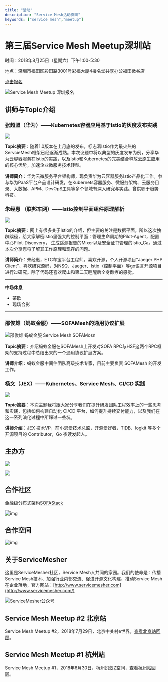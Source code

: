 ```yaml
---
title: "活动"
description: "Service Mesh活动页面"
keywords: ["service mesh","meetup"]
---
```


# 第三届Service Mesh Meetup深圳站

时间：2018年8月25日（星期六）下午1:00-5:30

地点：深圳市福田区彩田路3001号彩福大厦4楼名堂共享办公福田微谷店

[点击报名](http://www.huodongxing.com/event/3453378014200)

![Service Mesh Meetup 深圳报名](https://ws4.sinaimg.cn/large/006tNbRwly1fubueaoz3yj315p2q9qv7.jpg)

## 讲师与Topic介绍

### 张超盟（华为）——Kubernetes容器应用基于Istio的灰度发布实践

![](https://ws2.sinaimg.cn/large/006tNbRwly1fu9ii9ki5dj31400u0tff.jpg)

**Topic摘要**：随着1.0版本在上月底的发布，标志着Istio作为最火热的ServcieMesh框架已经逐渐成熟。本次议题中将以典型的灰度发布为例，分享华为云容器服务在Istio的实践，以及Istio和Kubernetes的完美结合释放云原生应用的核心优势，加速企业微服务技术转型。

**讲师简介**：华为云微服务平台架构师，现负责华为云容器服务Istio产品化工作。参与华为PaaS平台产品设计研发，在Kubernets容器服务、微服务架构、云服务目录、大数据、APM、DevOpS工具等多个领域有深入研究与实践。曾供职于趋势科技。

### 朱经惠 （联邦车网）——Istio控制平面组件原理解析

![](https://ws1.sinaimg.cn/large/006tNbRwly1fu9he4l10cj31400u0dmf.jpg)

**Topic摘要**：网上有很多关于Istio的介绍，但主要的关注是数据平面。所以这次独辟蹊径，给大家解密Istio里强大的控制平面：管理生命周期的Pilot-Agent，配置中心Pilot-Discovery， 生成遥测报告的Mixer以及安全证书管理的Istio_Ca。通过本次分享您将了解其工作原理和现存的问题。

**讲师简介**：朱经惠，ETC车宝平台工程师。喜欢开源，个人开源项目“Jaeger PHP Client”，喜欢研究源码，对NSQ、Jaeger、Istio（控制平面）等go语言开源项目进行过研究。除了代码还喜欢爬山和第二天睡醒后全身酸疼的感觉。

------

**中场休息**

- 茶歇
- 现场合影

------

### 邵俊雄（蚂蚁金服）——SOFAMesh的通用协议扩展

![邵俊雄 蚂蚁金服 Service Mesh SOFAMosn](https://ws3.sinaimg.cn/large/006tNbRwly1fuadg4mrrqj31kw2381kx.jpg)

**Topic摘要**：介绍蚂蚁金服在SOFAMesh上开发对SOFA RPC与HSF这两个RPC框架的支持过程中总结出来的一个通用协议扩展方案。

**讲师介绍**：蚂蚁金服中间件团队高级技术专家，目前主要负责 SOFAMesh 的开发工作。

### 杨文（JEX）——Kubernetes、Service Mesh、CI/CD 实践

![](https://ws3.sinaimg.cn/large/006tNbRwly1fu9gxcdhkvj30tk146b2a.jpg)

**Topic摘要**：本次主题我将跟大家分享我们在提升研发团队工程效率上的一些思考和实践，包括如何构建自动化 CI/CD 平台，如何提升持续交付能力，以及我们在这一系列演化过程中所踩过一些坑。

**讲师介绍**：JEX 技术VP，前小恩爱技术总监，开源爱好者，TiDB、logkit 等多个开源项目的 Contributor，Go 夜读发起人。

## 主办方

![](https://ws4.sinaimg.cn/large/006tNbRwly1fuaeapzwr6j315o0dw41s.jpg)

![](https://ws2.sinaimg.cn/large/006tNbRwly1fuaebueqqbj313i0hgtis.jpg)

## 合作社区

金融级分布式架构[SOFAStack](http://www.sofastack.tech)

![img](https://cdn.nlark.com/lark/0/2018/jpeg/24761/1534300318601-2aa1db85-2038-4dcb-ae63-df8eebd6a11a.jpeg)

## 合作空间

![img](https://cdn.nlark.com/lark/0/2018/png/24761/1534300175162-9bc41dfb-a1d1-436c-a52c-a324da59b1df.png)

## 关于ServiceMesher

这里是ServiceMesher社区，Service Mesh人共同的家园。我们的使命是：传播Service Mesh技术、加强行业内部交流、促进开源文化构建、推动Service Mesh在企业落地，官方网站：[http://www.servicemesher.com](http://www.servicemesher.com/)

![ServiceMesher公众号](https://ws1.sinaimg.cn/large/00704eQkgy1fshv989hhqj309k09k0t6.jpg)

## Service Mesh Meetup #2 北京站

Service Mesh Meetup #2，2018年7月29日，北京中关村e世界，[查看北京站回顾](/blog/beijing-meetup-20180729)。

## Service Mesh Meetup #1 杭州站

Service Mesh Meetup #1，2018年6月30日，杭州蚂蚁Z空间，[查看杭州站回顾](/blog/hangzhou-meetup-20180630)。
